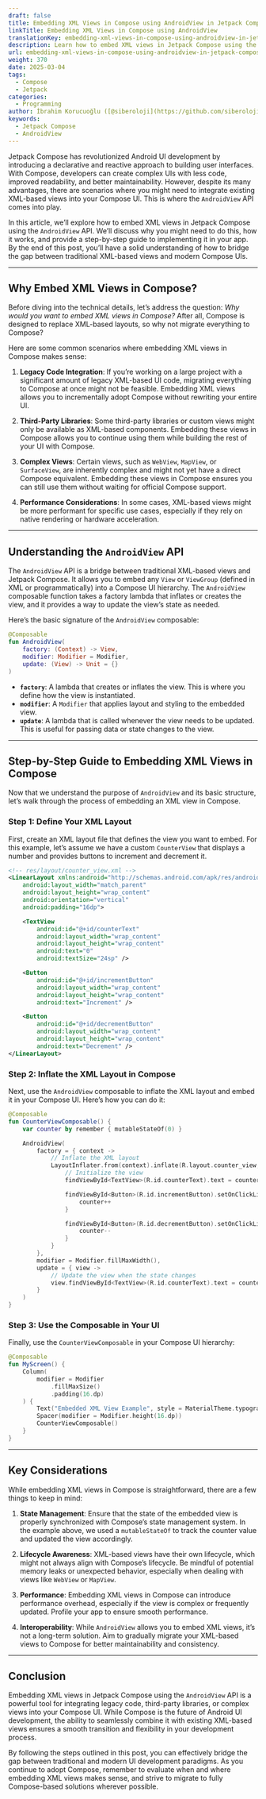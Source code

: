 ```yaml
---
draft: false
title: Embedding XML Views in Compose using AndroidView in Jetpack Compose
linkTitle: Embedding XML Views in Compose using AndroidView
translationKey: embedding-xml-views-in-compose-using-androidview-in-jetpack-compose
description: Learn how to embed XML views in Jetpack Compose using the AndroidView API.
url: embedding-xml-views-in-compose-using-androidview-in-jetpack-compose
weight: 370
date: 2025-03-04
tags:
  - Compose
  - Jetpack
categories:
  - Programming
author: İbrahim Korucuoğlu ([@siberoloji](https://github.com/siberoloji))
keywords:
  - Jetpack Compose
  - AndroidView
---
```

Jetpack Compose has revolutionized Android UI development by introducing a declarative and reactive approach to building user interfaces. With Compose, developers can create complex UIs with less code, improved readability, and better maintainability. However, despite its many advantages, there are scenarios where you might need to integrate existing XML-based views into your Compose UI. This is where the `AndroidView` API comes into play.

In this article, we’ll explore how to embed XML views in Jetpack Compose using the `AndroidView` API. We’ll discuss why you might need to do this, how it works, and provide a step-by-step guide to implementing it in your app. By the end of this post, you’ll have a solid understanding of how to bridge the gap between traditional XML-based views and modern Compose UIs.

---

## Why Embed XML Views in Compose?

Before diving into the technical details, let’s address the question: *Why would you want to embed XML views in Compose?* After all, Compose is designed to replace XML-based layouts, so why not migrate everything to Compose?

Here are some common scenarios where embedding XML views in Compose makes sense:

1. **Legacy Code Integration**: If you’re working on a large project with a significant amount of legacy XML-based UI code, migrating everything to Compose at once might not be feasible. Embedding XML views allows you to incrementally adopt Compose without rewriting your entire UI.

2. **Third-Party Libraries**: Some third-party libraries or custom views might only be available as XML-based components. Embedding these views in Compose allows you to continue using them while building the rest of your UI with Compose.

3. **Complex Views**: Certain views, such as `WebView`, `MapView`, or `SurfaceView`, are inherently complex and might not yet have a direct Compose equivalent. Embedding these views in Compose ensures you can still use them without waiting for official Compose support.

4. **Performance Considerations**: In some cases, XML-based views might be more performant for specific use cases, especially if they rely on native rendering or hardware acceleration.

---

## Understanding the `AndroidView` API

The `AndroidView` API is a bridge between traditional XML-based views and Jetpack Compose. It allows you to embed any `View` or `ViewGroup` (defined in XML or programmatically) into a Compose UI hierarchy. The `AndroidView` composable function takes a factory lambda that inflates or creates the view, and it provides a way to update the view’s state as needed.

Here’s the basic signature of the `AndroidView` composable:

```kotlin
@Composable
fun AndroidView(
    factory: (Context) -> View,
    modifier: Modifier = Modifier,
    update: (View) -> Unit = {}
)
```

- **`factory`**: A lambda that creates or inflates the view. This is where you define how the view is instantiated.
- **`modifier`**: A `Modifier` that applies layout and styling to the embedded view.
- **`update`**: A lambda that is called whenever the view needs to be updated. This is useful for passing data or state changes to the view.

---

## Step-by-Step Guide to Embedding XML Views in Compose

Now that we understand the purpose of `AndroidView` and its basic structure, let’s walk through the process of embedding an XML view in Compose.

### Step 1: Define Your XML Layout

First, create an XML layout file that defines the view you want to embed. For this example, let’s assume we have a custom `CounterView` that displays a number and provides buttons to increment and decrement it.

```xml
<!-- res/layout/counter_view.xml -->
<LinearLayout xmlns:android="http://schemas.android.com/apk/res/android"
    android:layout_width="match_parent"
    android:layout_height="wrap_content"
    android:orientation="vertical"
    android:padding="16dp">

    <TextView
        android:id="@+id/counterText"
        android:layout_width="wrap_content"
        android:layout_height="wrap_content"
        android:text="0"
        android:textSize="24sp" />

    <Button
        android:id="@+id/incrementButton"
        android:layout_width="wrap_content"
        android:layout_height="wrap_content"
        android:text="Increment" />

    <Button
        android:id="@+id/decrementButton"
        android:layout_width="wrap_content"
        android:layout_height="wrap_content"
        android:text="Decrement" />
</LinearLayout>
```

### Step 2: Inflate the XML Layout in Compose

Next, use the `AndroidView` composable to inflate the XML layout and embed it in your Compose UI. Here’s how you can do it:

```kotlin
@Composable
fun CounterViewComposable() {
    var counter by remember { mutableStateOf(0) }

    AndroidView(
        factory = { context ->
            // Inflate the XML layout
            LayoutInflater.from(context).inflate(R.layout.counter_view, null, false).apply {
                // Initialize the view
                findViewById<TextView>(R.id.counterText).text = counter.toString()

                findViewById<Button>(R.id.incrementButton).setOnClickListener {
                    counter++
                }

                findViewById<Button>(R.id.decrementButton).setOnClickListener {
                    counter--
                }
            }
        },
        modifier = Modifier.fillMaxWidth(),
        update = { view ->
            // Update the view when the state changes
            view.findViewById<TextView>(R.id.counterText).text = counter.toString()
        }
    )
}
```

### Step 3: Use the Composable in Your UI

Finally, use the `CounterViewComposable` in your Compose UI hierarchy:

```kotlin
@Composable
fun MyScreen() {
    Column(
        modifier = Modifier
            .fillMaxSize()
            .padding(16.dp)
    ) {
        Text("Embedded XML View Example", style = MaterialTheme.typography.h5)
        Spacer(modifier = Modifier.height(16.dp))
        CounterViewComposable()
    }
}
```

---

## Key Considerations

While embedding XML views in Compose is straightforward, there are a few things to keep in mind:

1. **State Management**: Ensure that the state of the embedded view is properly synchronized with Compose’s state management system. In the example above, we used a `mutableStateOf` to track the counter value and updated the view accordingly.

2. **Lifecycle Awareness**: XML-based views have their own lifecycle, which might not always align with Compose’s lifecycle. Be mindful of potential memory leaks or unexpected behavior, especially when dealing with views like `WebView` or `MapView`.

3. **Performance**: Embedding XML views in Compose can introduce performance overhead, especially if the view is complex or frequently updated. Profile your app to ensure smooth performance.

4. **Interoperability**: While `AndroidView` allows you to embed XML views, it’s not a long-term solution. Aim to gradually migrate your XML-based views to Compose for better maintainability and consistency.

---

## Conclusion

Embedding XML views in Jetpack Compose using the `AndroidView` API is a powerful tool for integrating legacy code, third-party libraries, or complex views into your Compose UI. While Compose is the future of Android UI development, the ability to seamlessly combine it with existing XML-based views ensures a smooth transition and flexibility in your development process.

By following the steps outlined in this post, you can effectively bridge the gap between traditional and modern UI development paradigms. As you continue to adopt Compose, remember to evaluate when and where embedding XML views makes sense, and strive to migrate to fully Compose-based solutions wherever possible.
